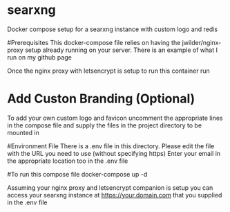 # searxng
Docker compose setup for a searxng instance with custom logo and redis

#Prerequisites
This docker-compose file relies on having the jwilder/nginx-proxy setup already running on your server.
There is an example of what I run on my github page

Once the nginx proxy with letsencrypt is setup to run this container run

# Add Custon Branding (Optional)
To add your own custom logo and favicon uncomment the appropriate lines in the compose file and supply the files in the project directory to be mounted in

#Environment File
There is a .env file in this directory. Please edit the file with the URL you need to use (without specifying https)
Enter your email in the appropriate location too in the .env file

#To run this compose file
docker-compose up -d

Assuming your nginx proxy and letsencrypt companion is setup you can access your searxng instance at https://your.domain.com that you supplied in the .env file
